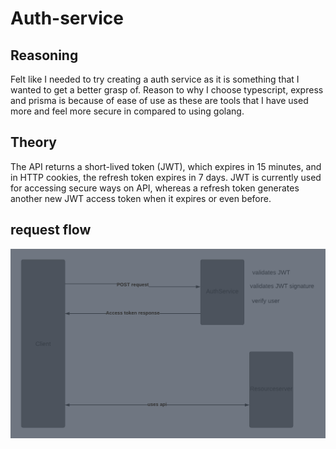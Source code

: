 # Auth-service

## Reasoning

Felt like I needed to try creating a auth service as it is something that I wanted to get a better grasp of.
Reason to why I choose typescript, express and prisma is because of ease of use as these are tools that I have used more and feel more secure in compared to using golang.

## Theory

The API returns a short-lived token (JWT), which expires in 15 minutes, and in HTTP cookies, the refresh token expires in 7 days. JWT is currently used for accessing secure ways on API, whereas a refresh token generates another new JWT access token when it expires or even before.

## request flow

![plans for the project](docs/auth-flow.png)
